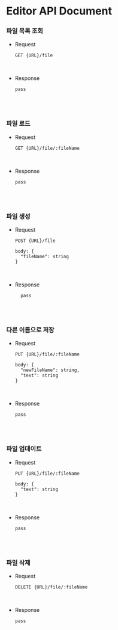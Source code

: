# Editor API Document

### 파일 목록 조회

- Request

  ```
  GET {URL}/file
  ```

<br>

- Response
  ```
  pass
  ```

<br><br>

### 파일 로드

- Request

  ```
  GET {URL}/file/:fileName
  ```

<br>

- Response
  ```
  pass
  ```

<br><br>

### 파일 생성

- Request

  ```
  POST {URL}/file

  body: {
    "fileName": string
  }

  ```

<br>

- Response
  ```
    pass
  ```

<br><br>

### 다른 이름으로 저장

- Request

  ```
  PUT {URL}/file/:fileName

  body: {
    "newFileName": string,
    "text": string
  }
  ```

<br>

- Response

  ```
  pass
  ```

<br><br>

### 파일 업데이트

- Request

  ```
  PUT {URL}/file/:fileName

  body: {
    "text": string
  }
  ```

<br>

- Response
  ```
  pass
  ```

<br><br>

### 파일 삭제

- Request

  ```
  DELETE {URL}/file/:fileName
  ```

<br>

- Response

  ```
  pass
  ```

<!-- <br><br>

| 동작               | Method | Path                 | Body                                           | Content-Type |
| ------------------ | ------ | -------------------- | ---------------------------------------------- | ------------ |
| 파일목록 조회      | GET    | {url}/file           | -                                              | -            |
| 파일 조회          | GET    | {url}/file/:filename | -                                              | -            |
| 파일 생성          | POST   | {url}/file           | { "fileName": 파일명 }                         | json         |
| 다른 이름으로 저장 | PUT    | {url}/file/:filename | { "newFileName": 새로운 파일명, "text": 내용 } | - json       |
| 파일 수정          | PUT    | {url}/file/:fileName | { "text" : 내용 }                              | json         |
| 파일 삭제          | DELETE | {url}/file/:fileName | -                                              | -            | -->
